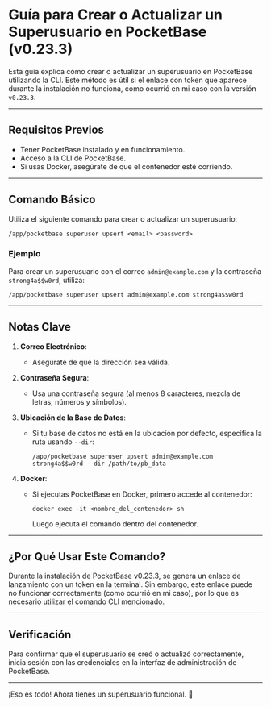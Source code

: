 # Guía para Crear o Actualizar un Superusuario en PocketBase (v0.23.3)

Esta guía explica cómo crear o actualizar un superusuario en PocketBase utilizando la CLI. Este método es útil si el enlace con token que aparece durante la instalación no funciona, como ocurrió en mi caso con la versión `v0.23.3`.

---

## Requisitos Previos
- Tener PocketBase instalado y en funcionamiento.
- Acceso a la CLI de PocketBase.
- Si usas Docker, asegúrate de que el contenedor esté corriendo.

---

## Comando Básico

Utiliza el siguiente comando para crear o actualizar un superusuario:

```
/app/pocketbase superuser upsert <email> <password>
```

### Ejemplo

Para crear un superusuario con el correo `admin@example.com` y la contraseña `strong4a$$w0rd`, utiliza:

```
/app/pocketbase superuser upsert admin@example.com strong4a$$w0rd
```

---

## Notas Clave

1. **Correo Electrónico**:
   - Asegúrate de que la dirección sea válida.

2. **Contraseña Segura**:
   - Usa una contraseña segura (al menos 8 caracteres, mezcla de letras, números y símbolos).

3. **Ubicación de la Base de Datos**:
   - Si tu base de datos no está en la ubicación por defecto, especifica la ruta usando `--dir`:

     ```
     /app/pocketbase superuser upsert admin@example.com strong4a$$w0rd --dir /path/to/pb_data
     ```

4. **Docker**:
   - Si ejecutas PocketBase en Docker, primero accede al contenedor:

     ```
     docker exec -it <nombre_del_contenedor> sh
     ```

     Luego ejecuta el comando dentro del contenedor.

---

## ¿Por Qué Usar Este Comando?

Durante la instalación de PocketBase v0.23.3, se genera un enlace de lanzamiento con un token en la terminal. Sin embargo, este enlace puede no funcionar correctamente (como ocurrió en mi caso), por lo que es necesario utilizar el comando CLI mencionado.

---

## Verificación

Para confirmar que el superusuario se creó o actualizó correctamente, inicia sesión con las credenciales en la interfaz de administración de PocketBase.

---

¡Eso es todo! Ahora tienes un superusuario funcional. 🚀
